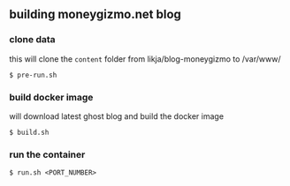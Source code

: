 ## building moneygizmo.net blog

### clone data
this will clone the `content` folder from likja/blog-moneygizmo to /var/www/

```
$ pre-run.sh
```

### build docker image
will download latest ghost blog and build the docker image
```
$ build.sh
```

### run the container
```
$ run.sh <PORT_NUMBER>
```